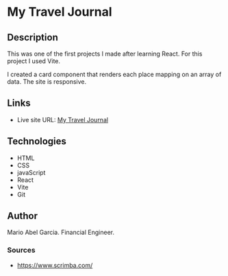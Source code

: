 # My Travel Journal

## Description

This was one of the first projects I made after learning React. For this project I used Vite.

I created a card component that renders each place mapping on an array of data. The site is responsive.

## Links
- Live site URL: [My Travel Journal](https://travel-journal-seven-theta.vercel.app/)

## Technologies

- HTML
- CSS
- javaScript
- React
- Vite
- Git
## Author

Mario Abel Garcia. Financial Engineer.



### Sources 

- https://www.scrimba.com/
